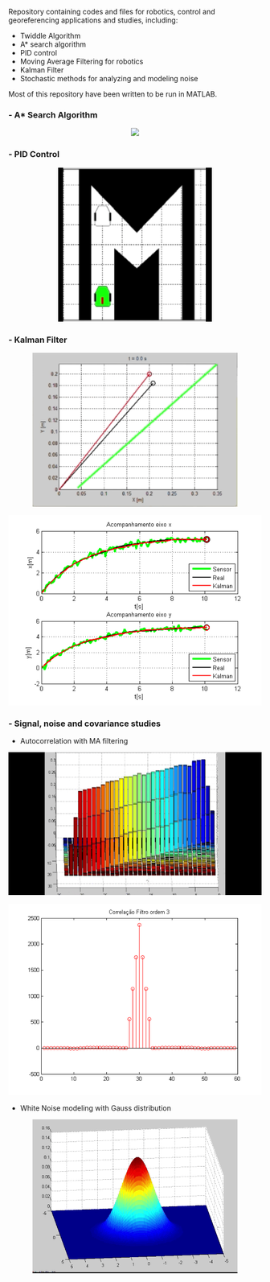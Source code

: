 Repository containing codes and files for robotics, control and georeferencing applications and studies, including:

- Twiddle Algorithm
- A* search algorithm
- PID control
- Moving Average Filtering for robotics
- Kalman Filter
- Stochastic methods for analyzing and modeling noise

Most of this repository have been written to be run in MATLAB.

### - **A\* Search Algorithm**

<p align="center">
<img src="./plots/gif_twiddle.gif" />
</p>

### - **PID Control**

[comment]: <![PID Control](/plots/gif_robot.gif)> 
<p align="center">
<img src="./plots/gif_robot.gif" />
</p>

### - **Kalman Filter**

[comment]: <![Kalman Filter](/plots/kalman_gif_2.gif)>
<p align="center">
<img src="./plots/kalman_gif_2.gif" />
</p>

[comment]: <![Kalman Results](/plots/kalman.png)>
<p align="center">
<img src="./plots/kalman.png" />
</p>

### - **Signal, noise and covariance studies**

- Autocorrelation with MA filtering

[comment]: <![Autocorrelation with MA filtering](/plots/covariancia_3d_gif.gif)>
<p align="center">
<img src="./plots/covariancia_3d_gif.gif" />
</p>

[comment]: <![Autocorrelation 2 with MA filtering](/plots/correlacao_3.png)>
<p align="center">
<img src="./plots/correlacao_3.png" />
</p>

- White Noise modeling with Gauss distribution

[comment]: <![White Noise](/plots/gauss_gif_2.gif)>
<p align="center">
<img src="./plots/gauss_gif_2.gif" />
</p>



